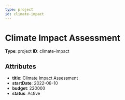 ```yaml
---
type: project
id: climate-impact
---
```


# Climate Impact Assessment

**Type**: project
**ID**: climate-impact

## Attributes

- **title**: Climate Impact Assessment
- **startDate**: 2022-08-10
- **budget**: 220000
- **status**: Active

